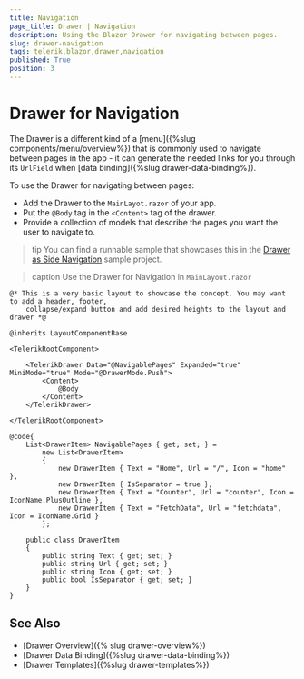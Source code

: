 ```yaml
---
title: Navigation
page_title: Drawer | Navigation
description: Using the Blazor Drawer for navigating between pages.
slug: drawer-navigation
tags: telerik,blazor,drawer,navigation
published: True
position: 3
---
```


# Drawer for Navigation

The Drawer is a different kind of a [menu]({%slug components/menu/overview%}) that is commonly used to navigate between pages in the app - it can generate the needed links for you through its `UrlField` when [data binding]({%slug drawer-data-binding%}).

To use the Drawer for navigating between pages:

* Add the Drawer to the `MainLayot.razor` of your app.
* Put the `@Body` tag in the `<Content>` tag of the drawer.
* Provide a collection of models that describe the pages you want the user to navigate to.

>tip You can find a runnable sample that showcases this in the [Drawer as Side Navigation](https://github.com/telerik/blazor-ui/tree/master/drawer/sidenav) sample project.

>caption Use the Drawer for Navigation in `MainLayout.razor`

````CSHTML
@* This is a very basic layout to showcase the concept. You may want to add a header, footer, 
    collapse/expand button and add desired heights to the layout and drawer *@

@inherits LayoutComponentBase

<TelerikRootComponent>

    <TelerikDrawer Data="@NavigablePages" Expanded="true" MiniMode="true" Mode="@DrawerMode.Push">
        <Content>
            @Body
        </Content>
    </TelerikDrawer>

</TelerikRootComponent>

@code{ 
    List<DrawerItem> NavigablePages { get; set; } =
        new List<DrawerItem>
        {
            new DrawerItem { Text = "Home", Url = "/", Icon = "home" },
            new DrawerItem { IsSeparator = true },
            new DrawerItem { Text = "Counter", Url = "counter", Icon = IconName.PlusOutline },
            new DrawerItem { Text = "FetchData", Url = "fetchdata", Icon = IconName.Grid }
        };

    public class DrawerItem
    {
        public string Text { get; set; }
        public string Url { get; set; }
        public string Icon { get; set; }
        public bool IsSeparator { get; set; }
    }
}
````


## See Also

* [Drawer Overview]({% slug drawer-overview%})
* [Drawer Data Binding]({%slug drawer-data-binding%})
* [Drawer Templates]({%slug drawer-templates%})
